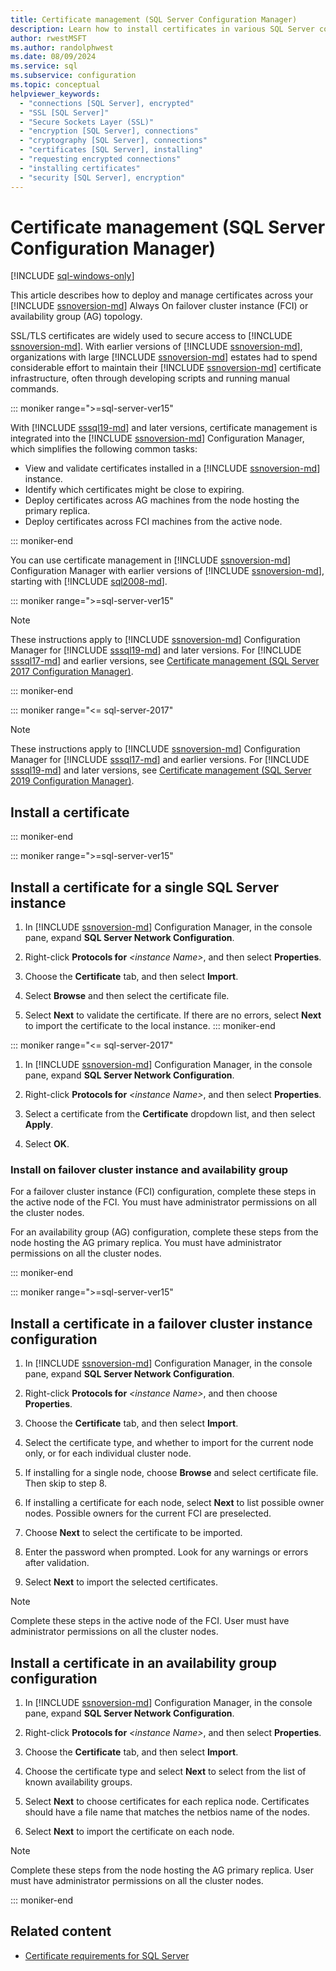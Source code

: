 ```yaml
---
title: Certificate management (SQL Server Configuration Manager)
description: Learn how to install certificates in various SQL Server configurations. Examples include single instances, failover clusters, and Always On availability groups.
author: rwestMSFT
ms.author: randolphwest
ms.date: 08/09/2024
ms.service: sql
ms.subservice: configuration
ms.topic: conceptual
helpviewer_keywords:
  - "connections [SQL Server], encrypted"
  - "SSL [SQL Server]"
  - "Secure Sockets Layer (SSL)"
  - "encryption [SQL Server], connections"
  - "cryptography [SQL Server], connections"
  - "certificates [SQL Server], installing"
  - "requesting encrypted connections"
  - "installing certificates"
  - "security [SQL Server], encryption"
---
```

# Certificate management (SQL Server Configuration Manager)

[!INCLUDE [sql-windows-only](../../includes/applies-to-version/sql-windows-only.md)]

This article describes how to deploy and manage certificates across your [!INCLUDE [ssnoversion-md](../../includes/ssnoversion-md.md)] Always On failover cluster instance (FCI) or availability group (AG) topology.

SSL/TLS certificates are widely used to secure access to [!INCLUDE [ssnoversion-md](../../includes/ssnoversion-md.md)]. With earlier versions of [!INCLUDE [ssnoversion-md](../../includes/ssnoversion-md.md)], organizations with large [!INCLUDE [ssnoversion-md](../../includes/ssnoversion-md.md)] estates had to spend considerable effort to maintain their [!INCLUDE [ssnoversion-md](../../includes/ssnoversion-md.md)] certificate infrastructure, often through developing scripts and running manual commands.

::: moniker range=">=sql-server-ver15"

With [!INCLUDE [sssql19-md](../../includes/sssql19-md.md)] and later versions, certificate management is integrated into the [!INCLUDE [ssnoversion-md](../../includes/ssnoversion-md.md)] Configuration Manager, which simplifies the following common tasks:

- View and validate certificates installed in a [!INCLUDE [ssnoversion-md](../../includes/ssnoversion-md.md)] instance.
- Identify which certificates might be close to expiring.
- Deploy certificates across AG machines from the node hosting the primary replica.
- Deploy certificates across FCI machines from the active node.

::: moniker-end

You can use certificate management in [!INCLUDE [ssnoversion-md](../../includes/ssnoversion-md.md)] Configuration Manager with earlier versions of [!INCLUDE [ssnoversion-md](../../includes/ssnoversion-md.md)], starting with [!INCLUDE [sql2008-md](../../includes/sql2008-md.md)].

::: moniker range=">=sql-server-ver15"

> [!NOTE]  
> These instructions apply to [!INCLUDE [ssnoversion-md](../../includes/ssnoversion-md.md)] Configuration Manager for [!INCLUDE [sssql19-md](../../includes/sssql19-md.md)] and later versions. For [!INCLUDE [sssql17-md](../../includes/sssql17-md.md)] and earlier versions, see [Certificate management (SQL Server 2017 Configuration Manager)](manage-certificates.md?view=sql-server-2017&preserve-view=true).

::: moniker-end

::: moniker range="<= sql-server-2017"

> [!NOTE]  
> These instructions apply to [!INCLUDE [ssnoversion-md](../../includes/ssnoversion-md.md)] Configuration Manager for [!INCLUDE [sssql17-md](../../includes/sssql17-md.md)] and earlier versions. For [!INCLUDE [sssql19-md](../../includes/sssql19-md.md)] and later versions, see [Certificate management (SQL Server 2019 Configuration Manager)](manage-certificates.md?view=sql-server-ver15&preserve-view=true).

## <a id="provision-single-server-cert"></a> Install a certificate

::: moniker-end

::: moniker range=">=sql-server-ver15"

## <a id="provision-single-server-cert"></a> Install a certificate for a single SQL Server instance

1. In [!INCLUDE [ssnoversion-md](../../includes/ssnoversion-md.md)] Configuration Manager, in the console pane, expand **SQL Server Network Configuration**.

1. Right-click **Protocols for** *&lt;instance Name&gt;*, and then select **Properties**.

1. Choose the **Certificate** tab, and then select **Import**.

1. Select **Browse** and then select the certificate file.

1. Select **Next** to validate the certificate. If there are no errors, select **Next** to import the certificate to the local instance.
::: moniker-end

::: moniker range="<= sql-server-2017"

1. In [!INCLUDE [ssnoversion-md](../../includes/ssnoversion-md.md)] Configuration Manager, in the console pane, expand **SQL Server Network Configuration**.

1. Right-click **Protocols for** *&lt;instance Name&gt;*, and then select **Properties**.

1. Select a certificate from the **Certificate** dropdown list, and then select **Apply**.

1. Select **OK**.

### Install on failover cluster instance and availability group

For a failover cluster instance (FCI) configuration, complete these steps in the active node of the FCI. You must have administrator permissions on all the cluster nodes.

For an availability group (AG) configuration, complete these steps from the node hosting the AG primary replica. You must have administrator permissions on all the cluster nodes.

::: moniker-end

::: moniker range=">=sql-server-ver15"

## <a id="provision-failover-cluster-cert"></a> Install a certificate in a failover cluster instance configuration

1. In [!INCLUDE [ssnoversion-md](../../includes/ssnoversion-md.md)] Configuration Manager, in the console pane, expand **SQL Server Network Configuration**.

1. Right-click **Protocols for** *&lt;instance Name&gt;*, and then choose **Properties**.

1. Choose the **Certificate** tab, and then select **Import**.

1. Select the certificate type, and whether to import for the current node only, or for each individual cluster node.

1. If installing for a single node, choose **Browse** and select certificate file. Then skip to step 8.

1. If installing a certificate for each node, select **Next** to list possible owner nodes. Possible owners for the current FCI are preselected.

1. Choose **Next** to select the certificate to be imported.

1. Enter the password when prompted. Look for any warnings or errors after validation.

1. Select **Next** to import the selected certificates.

> [!NOTE]  
> Complete these steps in the active node of the FCI. User must have administrator permissions on all the cluster nodes.

## <a id="provision-availability-group-cert"></a> Install a certificate in an availability group configuration

1. In [!INCLUDE [ssnoversion-md](../../includes/ssnoversion-md.md)] Configuration Manager, in the console pane, expand **SQL Server Network Configuration**.

1. Right-click **Protocols for** *&lt;instance Name&gt;*, and then select **Properties**.

1. Choose the **Certificate** tab, and then select **Import**.

1. Choose the certificate type and select **Next** to select from the list of known availability groups.

1. Select **Next** to choose certificates for each replica node. Certificates should have a file name that matches the netbios name of the nodes.

1. Select **Next** to import the certificate on each node.

> [!NOTE]  
> Complete these steps from the node hosting the AG primary replica. User must have administrator permissions on all the cluster nodes.

::: moniker-end

## Related content

- [Certificate requirements for SQL Server](certificate-requirements.md)
